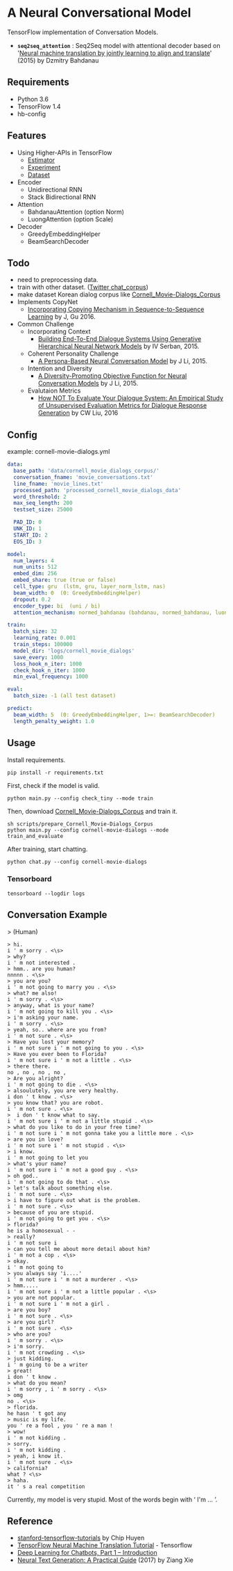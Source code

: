 # A Neural Conversational Model

TensorFlow implementation of Conversation Models.

- ****`seq2seq_attention`**** : Seq2Seq model with attentional decoder based on '[Neural machine translation by jointly learning to align and translate](https://arxiv.org/pdf/1409.0473.pdf)' (2015) by Dzmitry Bahdanau

## Requirements

- Python 3.6
- TensorFlow 1.4
- hb-config

## Features

- Using Higher-APIs in TensorFlow
	- [Estimator](https://www.tensorflow.org/api_docs/python/tf/estimator/Estimator)
	- [Experiment](https://www.tensorflow.org/api_docs/python/tf/contrib/learn/Experiment)
	- [Dataset](https://www.tensorflow.org/api_docs/python/tf/contrib/data/Dataset)
- Encoder
	- Unidirectional RNN
	- Stack Bidirectional RNN
- Attention
	- BahdanauAttention (option Norm)
	- LuongAttention (option Scale)
- Decoder
	- GreedyEmbeddingHelper
	- BeamSearchDecoder


## Todo

- need to preprocessing data.
- train with other dataset. ([Twitter chat_corpus](https://github.com/Marsan-Ma/chat_corpus))
- make dataset Korean dialog corpus like [Cornell_Movie-Dialogs_Corpus](https://www.cs.cornell.edu/~cristian/Cornell_Movie-Dialogs_Corpus.html)
- Implements CopyNet
	- [Incorporating Copying Mechanism in Sequence-to-Sequence Learning](https://arxiv.org/abs/1603.06393) by J, Gu 2016.
- Common Challenge
	- Incorporating Context
		- [Building End-To-End Dialogue Systems
Using Generative Hierarchical Neural Network Models](https://arxiv.org/pdf/1507.04808.pdf) by IV Serban, 2015.
	- Coherent Personality Challenge
		- [A Persona-Based Neural Conversation Model](https://arxiv.org/abs/1603.06155) by J Li, 2015.
	- Intention and Diversity
		- [A Diversity-Promoting Objective Function for Neural Conversation Models](https://arxiv.org/abs/1510.03055) by J Li, 2015.
	- Evalutaion Metrics
		- [How NOT To Evaluate Your Dialogue System: An Empirical Study of Unsupervised Evaluation Metrics for Dialogue Response Generation](https://arxiv.org/abs/1603.08023) by CW Liu, 2016

## Config

example: cornell-movie-dialogs.yml

```yml
data:
  base_path: 'data/cornell_movie_dialogs_corpus/'
  conversation_fname: 'movie_conversations.txt'
  line_fname: 'movie_lines.txt'
  processed_path: 'processed_cornell_movie_dialogs_data'
  word_threshold: 2
  max_seq_length: 200
  testset_size: 25000

  PAD_ID: 0
  UNK_ID: 1
  START_ID: 2
  EOS_ID: 3

model:
  num_layers: 4
  num_units: 512
  embed_dim: 256
  embed_share: true (true or false)
  cell_type: gru  (lstm, gru, layer_norm_lstm, nas)
  beam_width: 0  (0: GreedyEmbeddingHelper)
  dropout: 0.2
  encoder_type: bi  (uni / bi)
  attention_mechanism: normed_bahdanau (bahdanau, normed_bahdanau, luong, scaled_luong)

train:
  batch_size: 32
  learning_rate: 0.001
  train_steps: 100000
  model_dir: 'logs/cornell_movie_dialogs'
  save_every: 1000
  loss_hook_n_iter: 1000
  check_hook_n_iter: 1000
  min_eval_frequency: 1000

eval:
  batch_size: -1 (all test dataset)

predict:
  beam_width: 5  (0: GreedyEmbeddingHelper, 1>=: BeamSearchDecoder)
  length_penalty_weight: 1.0
```


## Usage

Install requirements.

```pip install -r requirements.txt```

First, check if the model is valid.

```python main.py --config check_tiny --mode train```

Then, download [Cornell_Movie-Dialogs_Corpus](https://www.cs.cornell.edu/~cristian/Cornell_Movie-Dialogs_Corpus.html) and train it.

```
sh scripts/prepare_Cornell_Movie-Dialogs_Corpus
python main.py --config cornell-movie-dialogs --mode train_and_evaluate
```

After training, start chatting.

```python chat.py --config cornell-movie-dialogs```


### Tensorboard

```tensorboard --logdir logs```


## Conversation Example

\> (Human)

```
> hi.
i ' m sorry . <\s>
> why?
i ' m not interested .
> hmm.. are you human?
nnnnn . <\s>
> you are you?
i ' m not going to marry you . <\s>
> what? me also!
i ' m sorry . <\s>
> anyway, what is your name?
i ' m not going to kill you . <\s>
> i'm asking your name.
i ' m sorry . <\s>
> yeah, so.. where are you from?
i ' m not sure . <\s>
> Have you lost your memory?
i ' m not sure i ' m not going to you . <\s>
> Have you ever been to Florida?
i ' m not sure i ' m not a little . <\s>
> there there.
no , no , no , no ,
> Are you alright?
i ' m not going to die . <\s>
> alsoulutely, you are very healthy.
i don ' t know . <\s>
> you know that? you are robot.
i ' m not sure . <\s>
>  i don ' t know what to say.
i ' m not sure i ' m not a little stupid . <\s>
> what do you like to do in your free time?
i ' m not sure i ' m not gonna take you a little more . <\s>
> are you in love?
i ' m not sure i ' m not stupid . <\s>
> i know.
i ' m not going to let you
> what's your name?
i ' m not sure i ' m not a good guy . <\s>
> oh god..
i ' m not going to do that . <\s>
> let's talk about something else.
i ' m not sure . <\s>
> i have to figure out what is the problem.
i ' m not sure . <\s>
> because of you are stupid.
i ' m not going to get you . <\s>
> florida?
he is a homosexual - -
> really?
i ' m not sure i
> can you tell me about more detail about him?
i ' m not a cop . <\s>
> okay.
i ' m not going to
> you always say 'i....'
i ' m not sure i ' m not a murderer . <\s>
> hmm.....
i ' m not sure i ' m not a little popular . <\s>
> you are not popular.
i ' m not sure i ' m not a girl .
> are you boy?
i ' m not sure . <\s>
> are you girl?
i ' m not sure . <\s>
> who are you?
i ' m sorry . <\s>
> i'm sorry.
i ' m not crowding . <\s>
> just kidding.
i ' m going to be a writer
> great!
i don ' t know .
> what do you mean?
i ' m sorry , i ' m sorry . <\s>
> omg
no . <\s>
> florida.
he hasn ' t got any
> music is my life.
you ' re a fool , you ' re a man !
> wow!
i ' m not kidding .
> sorry.
i ' m not kidding .
> yeah, i know it.
i ' m not sure . <\s>
> california?
what ? <\s>
> haha.
it ' s a real competition
```

Currently, my model is very stupid. Most of the words begin with ‘ I'm ... ’.


## Reference

- [stanford-tensorflow-tutorials](https://github.com/chiphuyen/stanford-tensorflow-tutorials/tree/master/assignments/chatbot) by Chip Huyen
- [TensorFlow Neural Machine Translation Tutorial](https://github.com/tensorflow/nmt) - Tensorflow
- [Deep Learning for Chatbots, Part 1 – Introduction](http://www.wildml.com/2016/04/deep-learning-for-chatbots-part-1-introduction/)
- [Neural Text Generation: A Practical Guide](https://arxiv.org/abs/1711.09534) (2017) by Ziang Xie

